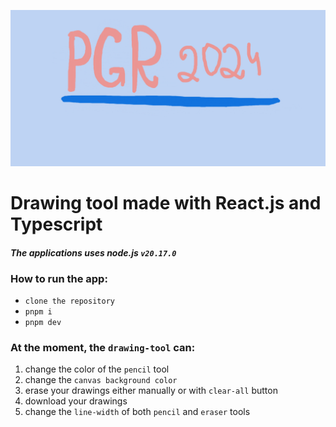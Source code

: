 ![Cover](/public/assets/docs/cover.png)

# Drawing tool made with React.js and Typescript

#### _The applications uses node.js `v20.17.0`_

### **How to run the app:**

- `clone the repository`
- `pnpm i`
- `pnpm dev`

### **At the moment, the `drawing-tool` can:**

1.  change the color of the `pencil` tool
2.  change the `canvas background color`
3.  erase your drawings either manually or with `clear-all` button
4.  download your drawings
5.  change the `line-width` of both `pencil` and `eraser` tools
